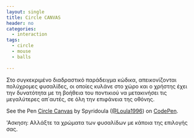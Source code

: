 ```yaml
---
layout: single
title: Circle CANVAS
header: no
categories:
  - interaction
tags:
  - circle
  - mouse
  - balls
  
---
```


Στο συγκεκριμένο διαδραστικό παράδειγμα κώδικα, απεικονίζονται πολύχρομες φυσαλίδες, οι οποίες κυλάνε στο χώρο 
και ο χρήστης έχει την δυνατότητα με τη βοήθεια του ποντικιού να μετακινήσει τις μεγαλύτερες απ΄αυτές, σε όλη την επιφάνεια της οθόνης.

<p data-height="350" data-theme-id="17517" data-slug-hash="aQyGZY" data-default-tab="result" data-user="Spyridoula" class='codepen'>See the Pen <a href='https://codepen.io/Loula1996/pen/aQyGZY'>Circle Canvas</a> by Spyridoula (<a href='https://codepen.io/Loula1996/'>@Loula1996</a>) on <a href='http://codepen.io'>CodePen</a>.</p>
<script async src="//assets.codepen.io/assets/embed/ei.js"></script>

'Ασκηση: Αλλάξτε τα χρώματα των φυσαλίδων με κάποια της επιλογής σας.
